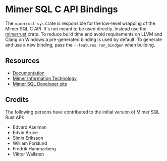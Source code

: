 # Mimer SQL C API Bindings

The `mimerrust-sys` crate is responsible for the low-level wrapping of the Mimer SQL C API. It's not meant to be used directly. Instead use the [mimerrust](https://crates.io/crates/mimerrust) crate. 
To reduce build time and avoid requirements on LLVM and Clang on Windows a pre-generated binding is used by default. To generate and use a new binding, pass the `--features run_bindgen` when building.


## Resources
- [Documentation](https://docs.rs/mimerrust/latest/mimerrust/)
- [Mimer Information Technology](https://www.mimer.com)
- [Mimer SQL Developer site](https://developer.mimer.com)

## Credits
The following persons have contributed to the initial version of Mimer SQL Rust API:
- Edvard Axelman
- Edvin Bruce
- Simin Eriksson
- William Forslund
- Fredrik Hammarberg
- Viktor Wallsten

